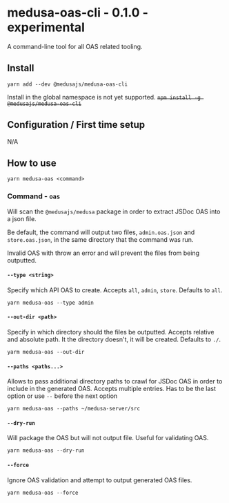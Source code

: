 # medusa-oas-cli - 0.1.0 - experimental

A command-line tool for all OAS related tooling.

## Install

`yarn add --dev @medusajs/medusa-oas-cli`

Install in the global namespace is not yet supported.
~~`npm install -g @medusajs/medusa-oas-cli`~~

## Configuration / First time setup

N/A

## How to use

`yarn medusa-oas <command>`

### Command - `oas`

Will scan the `@medusajs/medusa` package in order to extract JSDoc OAS into a json file.

Be default, the command will output two files, `admin.oas.json` and `store.oas.json`, in the same directory that
the command was run.

Invalid OAS with throw an error and will prevent the files from being outputted.

#### `--type <string>`

Specify which API OAS to create. Accepts `all`, `admin`, `store`.
Defaults to `all`.

`yarn medusa-oas --type admin`

#### `--out-dir <path>`

Specify in which directory should the files be outputted. Accepts relative and absolute path. It the directory doesn't,
it will be created. Defaults to `./`.

`yarm medusa-oas --out-dir `

#### `--paths <paths...>`

Allows to pass additional directory paths to crawl for JSDoc OAS in order to include in the generated OAS.
Accepts multiple entries. Has to be the last option or use ` -- ` before the next option

`yarn medusa-oas --paths ~/medusa-server/src`

#### `--dry-run`

Will package the OAS but will not output file. Useful for validating OAS.

`yarn medusa-oas --dry-run`

#### `--force`

Ignore OAS validation and attempt to output generated OAS files.

`yarn medusa-oas --force`